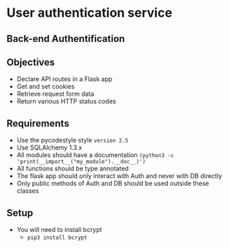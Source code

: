 # User authentication service

## Back-end   Authentification

## Objectives
* Declare API routes in a Flask app
* Get and set cookies
* Retrieve request form data
* Return various HTTP status codes

## Requirements
* Use the pycodestyle style `version 2.5`
* Use SQLAlchemy 1.3.x
* All modules should have a documentation `(python3 -c 'print(__import__("my_module").__doc__)')`
* All functions should be type annotated
* The flask app should only interact with Auth and never with DB directly
* Only public methods of Auth and DB should be used outside these classes

## Setup
* You will need to install bcrypt
  - `pip3 install bcrypt`
